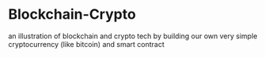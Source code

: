 # Blockchain-Crypto
an illustration of blockchain and crypto tech by building our own very simple cryptocurrency (like bitcoin) and smart contract
